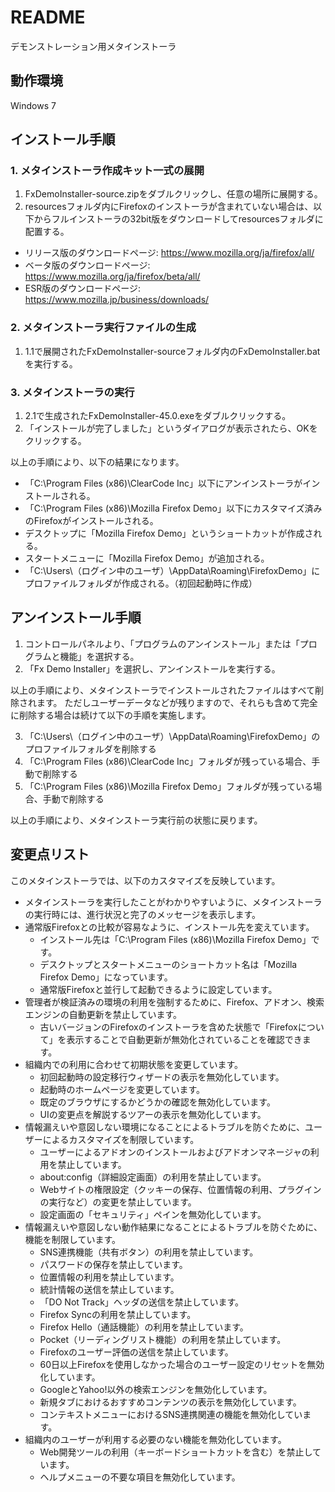 # README

デモンストレーション用メタインストーラ

## 動作環境

Windows 7

## インストール手順

### 1. メタインストーラ作成キット一式の展開

1. FxDemoInstaller-source.zipをダブルクリックし、任意の場所に展開する。
2. resourcesフォルダ内にFirefoxのインストーラが含まれていない場合は、以下からフルインストーラの32bit版をダウンロードしてresourcesフォルダに配置する。
  * リリース版のダウンロードページ: https://www.mozilla.org/ja/firefox/all/
  * ベータ版のダウンロードページ: https://www.mozilla.org/ja/firefox/beta/all/
  * ESR版のダウンロードページ: https://www.mozilla.jp/business/downloads/

### 2. メタインストーラ実行ファイルの生成

1. 1.1で展開されたFxDemoInstaller-sourceフォルダ内のFxDemoInstaller.batを実行する。

### 3. メタインストーラの実行

1. 2.1で生成されたFxDemoInstaller-45.0.exeをダブルクリックする。
2. 「インストールが完了しました」というダイアログが表示されたら、OKをクリックする。

以上の手順により、以下の結果になります。

* 「C:\Program Files (x86)\ClearCode Inc」以下にアンインストーラがインストールされる。
* 「C:\Program Files (x86)\Mozilla Firefox Demo」以下にカスタマイズ済みのFirefoxがインストールされる。
* デスクトップに「Mozilla Firefox Demo」というショートカットが作成される。
* スタートメニューに「Mozilla Firefox Demo」が追加される。
* 「C:\Users\（ログイン中のユーザ）\AppData\Roaming\FirefoxDemo」にプロファイルフォルダが作成される。（初回起動時に作成）

## アンインストール手順

1. コントロールパネルより、「プログラムのアンインストール」または「プログラムと機能」を選択する。
2. 「Fx Demo Installer」を選択し、アンインストールを実行する。

以上の手順により、メタインストーラでインストールされたファイルはすべて削除されます。
ただしユーザーデータなどが残りますので、それらも含めて完全に削除する場合は続けて以下の手順を実施します。

3. 「C:\Users\（ログイン中のユーザ）\AppData\Roaming\FirefoxDemo」のプロファイルフォルダを削除する
4. 「C:\Program Files (x86)\ClearCode Inc」フォルダが残っている場合、手動で削除する
5. 「C:\Program Files (x86)\Mozilla Firefox Demo」フォルダが残っている場合、手動で削除する

以上の手順により、メタインストーラ実行前の状態に戻ります。

## 変更点リスト

このメタインストーラでは、以下のカスタマイズを反映しています。

* メタインストーラを実行したことがわかりやすいように、メタインストーラの実行時には、進行状況と完了のメッセージを表示します。
* 通常版Firefoxとの比較が容易なように、インストール先を変えています。
  * インストール先は「C:\Program Files (x86)\Mozilla Firefox Demo」です。
  * デスクトップとスタートメニューのショートカット名は「Mozilla Firefox Demo」になっています。
  * 通常版Firefoxと並行して起動できるように設定しています。
* 管理者が検証済みの環境の利用を強制するために、Firefox、アドオン、検索エンジンの自動更新を禁止しています。
  * 古いバージョンのFirefoxのインストーラを含めた状態で「Firefoxについて」を表示することで自動更新が無効化されていることを確認できます。
* 組織内での利用に合わせて初期状態を変更しています。
  * 初回起動時の設定移行ウィザードの表示を無効化しています。
  * 起動時のホームページを変更しています。
  * 既定のブラウザにするかどうかの確認を無効化しています。
  * UIの変更点を解説するツアーの表示を無効化しています。
* 情報漏えいや意図しない環境になることによるトラブルを防ぐために、ユーザーによるカスタマイズを制限しています。
  * ユーザーによるアドオンのインストールおよびアドオンマネージャの利用を禁止しています。
  * about:config（詳細設定画面）の利用を禁止しています。
  * Webサイトの権限設定（クッキーの保存、位置情報の利用、プラグインの実行など）の変更を禁止しています。
  * 設定画面の「セキュリティ」ペインを無効化しています。
* 情報漏えいや意図しない動作結果になることによるトラブルを防ぐために、機能を制限しています。
  * SNS連携機能（共有ボタン）の利用を禁止しています。
  * パスワードの保存を禁止しています。
  * 位置情報の利用を禁止しています。
  * 統計情報の送信を禁止しています。
  * 「DO Not Track」ヘッダの送信を禁止しています。
  * Firefox Syncの利用を禁止しています。
  * Firefox Hello（通話機能）の利用を禁止しています。
  * Pocket（リーディングリスト機能）の利用を禁止しています。
  * Firefoxのユーザー評価の送信を禁止しています。
  * 60日以上Firefoxを使用しなかった場合のユーザー設定のリセットを無効化しています。
  * GoogleとYahoo!以外の検索エンジンを無効化しています。
  * 新規タブにおけるおすすめコンテンツの表示を無効化しています。
  * コンテキストメニューにおけるSNS連携関連の機能を無効化しています。
* 組織内のユーザーが利用する必要のない機能を無効化しています。
  * Web開発ツールの利用（キーボードショートカットを含む）を禁止しています。
  * ヘルプメニューの不要な項目を無効化しています。
